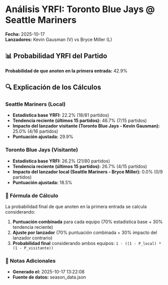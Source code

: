 # Análisis YRFI: Toronto Blue Jays @ Seattle Mariners

**Fecha:** 2025-10-17  
**Lanzadores:** Kevin Gausman (V) vs Bryce Miller (L)

## 📊 Probabilidad YRFI del Partido

**Probabilidad de que anoten en la primera entrada:** 42.9%

## 🔍 Explicación de los Cálculos

### Seattle Mariners (Local)
- **Estadística base YRFI:** 22.2% (18/81 partidos)
- **Tendencia reciente (últimos 15 partidos):** 46.7% (7/15 partidos)
- **Impacto del lanzador visitante (Toronto Blue Jays - Kevin Gausman):** 25.0% (4/16 partidos)
- **Puntuación ajustada:** 29.9%

### Toronto Blue Jays (Visitante)
- **Estadística base YRFI:** 26.2% (21/80 partidos)
- **Tendencia reciente (últimos 15 partidos):** 26.7% (4/15 partidos)
- **Impacto del lanzador local (Seattle Mariners - Bryce Miller):** 0.0% (0/9 partidos)
- **Puntuación ajustada:** 18.5%

### 📝 Fórmula de Cálculo

La probabilidad final de que anoten en la primera entrada se calcula considerando:
1. **Puntuación combinada** para cada equipo (70% estadística base + 30% tendencia reciente)
2. **Ajuste por lanzador** (70% puntuación combinada + 30% impacto del lanzador contrario)
3. **Probabilidad final** considerando ambos equipos: `1 - ((1 - P_local) * (1 - P_visitante))`

### 📌 Notas Adicionales

- **Generado el:** 2025-10-17 13:22:08
- **Fuente de datos:** season_data.json
